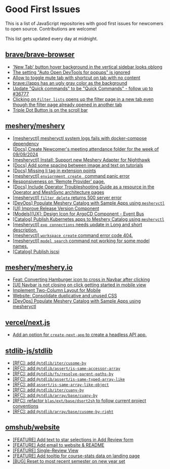 # Good First Issues

This is a list of JavaScript repositories with good first issues for newcomers to open source. Contributions are welcome!

This list gets updated every day at midnight.

## [brave/brave-browser](https://github.com/brave/brave-browser)

- ['New Tab' button hover background in the vertical sidebar looks oblong](https://github.com/brave/brave-browser/issues/40323)
- [The setting "Auto Open DevTools for popups" is ignored](https://github.com/brave/brave-browser/issues/39597)
- [Allow to toggle mute tab with shortcut on tab with no content](https://github.com/brave/brave-browser/issues/40016)
- [brave://apps has an ugly gray color as the background](https://github.com/brave/brave-browser/issues/25736)
- [Update "Quick commands" to be "Quick Commands" - follow up to #36777](https://github.com/brave/brave-browser/issues/36845)
- [Clicking on `Filter lists` opens up the filter page in a new tab even though the filter page already opened in another tab](https://github.com/brave/brave-browser/issues/24120)
- [Triple Dot Button is on the  scroll bar ](https://github.com/brave/brave-browser/issues/36298)

## [meshery/meshery](https://github.com/meshery/meshery)

- [[mesheryctl] mesheryctl system logs fails with docker-compose dependency](https://github.com/meshery/meshery/issues/10777)
- [[Docs] Create Newcomer's meeting attendance folder for the week of 09/09/2024](https://github.com/meshery/meshery/issues/11929)
- [[mesheryctl] Install: Support new Meshery Adapter for Nighthawk](https://github.com/meshery/meshery/issues/10371)
- [[Docs] Add some spacing between image and text on tutorials](https://github.com/meshery/meshery/issues/11783)
- [[Docs] Missing li tag in extension points](https://github.com/meshery/meshery/issues/11782)
- [[mesheryctl] `enviornment create ` command panic error](https://github.com/meshery/meshery/issues/11314)
- [Responsiveness on 'Remote Provider' page.](https://github.com/meshery/meshery/issues/10743)
- [[Docs] Include Operator Troubleshooting Guide as a resource in the Operator and MeshSync architecture pages](https://github.com/meshery/meshery/issues/11430)
- [[mesheryctl] `filter delete` returns 500 server error](https://github.com/meshery/meshery/issues/11318)
- [[DevOps] Populate Meshery Catalog with Sample Apps using `mesheryctl`](https://github.com/meshery/meshery/issues/10458)
- [[UI] Improve Release Version Component](https://github.com/meshery/meshery/issues/9569)
- [[Models][UX]: Design Icon for ArgoCD Component - Event Bus](https://github.com/meshery/meshery/issues/10297)
- [[Catalog] Publish Kubernetes apps to Meshery Catalog using `mesheryctl`](https://github.com/meshery/meshery/issues/10444)
- [[mesheryctl] `exp connections` needs update in Long and short description.](https://github.com/meshery/meshery/issues/11311)
- [[mesheryctl] `workspace create` command error code 404.](https://github.com/meshery/meshery/issues/11312)
- [[mesheryctl] `model search` command not working for some model names.](https://github.com/meshery/meshery/issues/11319)
- [[Catalog] Publish iscsi](https://github.com/meshery/meshery/issues/9287)

## [meshery/meshery.io](https://github.com/meshery/meshery.io)

- [Feat: Converting Hamburger icon to cross in Navbar after clicking](https://github.com/meshery/meshery.io/issues/1894)
- [[UI] Navbar is not closing on click getting started in mobile view](https://github.com/meshery/meshery.io/issues/1888)
- [Implement Two-Column Layout for Mobile](https://github.com/meshery/meshery.io/issues/1827)
- [Website: Consolidate duplicative and unused CSS](https://github.com/meshery/meshery.io/issues/896)
- [[DevOps] Populate Meshery Catalog with Sample Apps using mesheryctl](https://github.com/meshery/meshery.io/issues/1650)

## [vercel/next.js](https://github.com/vercel/next.js)

- [Add an option for `create-next-app` to create a headless API app.](https://github.com/vercel/next.js/issues/68118)

## [stdlib-js/stdlib](https://github.com/stdlib-js/stdlib)

- [[RFC]: add `@stdlib/iter/cusome-by`](https://github.com/stdlib-js/stdlib/issues/2338)
- [[RFC]: add `@stdlib/assert/is-same-accessor-array`](https://github.com/stdlib-js/stdlib/issues/2888)
- [[RFC]: add `@stdlib/fs/resolve-parent-paths-by`](https://github.com/stdlib-js/stdlib/issues/2567)
- [[RFC]: add `@stdlib/assert/is-same-typed-array-like`](https://github.com/stdlib-js/stdlib/issues/2887)
- [[RFC]: add `assert/is-same-array-like-object`](https://github.com/stdlib-js/stdlib/issues/2886)
- [[RFC]: add `@stdlib/iter/cuany-by`](https://github.com/stdlib-js/stdlib/issues/2335)
- [[RFC]: add `@stdlib/array/base/cuany-by`](https://github.com/stdlib-js/stdlib/issues/2323)
- [[RFC]: refactor `blas/ext/base/dsort2sh` to follow current project conventions](https://github.com/stdlib-js/stdlib/issues/1497)
- [[RFC]: add `@stdlib/array/base/cusome-by-right`](https://github.com/stdlib-js/stdlib/issues/2330)

## [omshub/website](https://github.com/omshub/website)

- [[FEATURE] Add text to star selections in Add Review form](https://github.com/omshub/website/issues/410)
- [[FEATURE] Add email to website & README](https://github.com/omshub/website/issues/351)
- [[FEATURE] Single-Review View](https://github.com/omshub/website/issues/309)
- [[FEATURE] Add tooltip for course-stats data on landing page](https://github.com/omshub/website/issues/256)
- [[BUG] Reset to most recent semester on new year set](https://github.com/omshub/website/issues/138)

